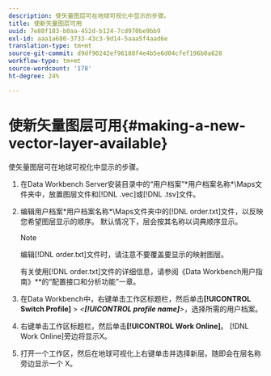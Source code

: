 ```yaml
---
description: 使矢量图层可在地球可视化中显示的步骤。
title: 使新矢量图层可用
uuid: 7e88f183-b0aa-452d-b124-7cd970be9bb9
exl-id: aaa1a680-3733-43c3-9d14-5aaa5f4aad6e
translation-type: tm+mt
source-git-commit: d9df90242ef96188f4e4b5e6d04cfef196b0a628
workflow-type: tm+mt
source-wordcount: '178'
ht-degree: 24%

---
```


# 使新矢量图层可用{#making-a-new-vector-layer-available}

使矢量图层可在地球可视化中显示的步骤。

1. 在Data Workbench Server安装目录中的“用户档案”\*用户档案名称*\Maps文件夹中，放置图层文件和[!DNL .vec]或[!DNL .tsv]文件。
1. 编辑用户档案\*用户档案名称*\Maps文件夹中的[!DNL order.txt]文件，以反映您希望图层显示的顺序。 默认情况下，层会按其名称以词典顺序显示。

   >[!NOTE]
   >
   >编辑[!DNL order.txt]文件时，请注意不要覆盖要显示的映射图层。

   有关使用[!DNL order.txt]文件的详细信息，请参阅《Data Workbench用户指南》**&#x200B;的“配置接口和分析功能”一章。

1. 在Data Workbench中，右键单击工作区标题栏，然后单击&#x200B;**[!UICONTROL Switch Profile]** > *&lt;**[!UICONTROL profile name]**>*，选择所需的用户档案。
1. 右键单击工作区标题栏，然后单击&#x200B;**[!UICONTROL Work Online]**。 [!DNL Work Online]旁边将显示X。
1. 打开一个工作区，然后在地球可视化上右键单击并选择新层。随即会在层名称旁边显示一个 X。
